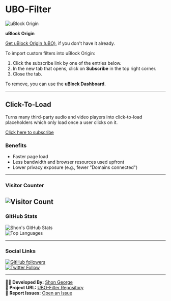 # UBO-Filter  
![uBlock Origin](https://img.shields.io/badge/uBlock%20Origin-v1.48.0-brightgreen?style=for-the-badge&logo=uBlock%20Origin)  

**uBlock Origin**

[Get uBlock Origin (uBO)](https://ublockorigin.com/), if you don't have it already.

To import custom filters into uBlock Origin:
1. Click the subscribe link by one of the entries below.  
2. In the new tab that opens, click on **Subscribe** in the top right corner.  
3. Close the tab.

To remove, you can use the **uBlock Dashboard**.

---

## **Click-To-Load**
Turns many third-party audio and video players into click-to-load placeholders which only load once a user clicks on it.

[Click here to subscribe](https://subscribe.adblockplus.org/?location=https://raw.githubusercontent.com/shon-1/UBO-Filter/main/Filter/YT-block.txt&title=YouTube%20Blocklist)

### **Benefits**
- Faster page load  
- Less bandwidth and browser resources used upfront  
- Lower privacy exposure (e.g., fewer "Domains connected")  

---

### **Visitor Counter**
![Visitor Count](https://hits.seeyoufarm.com/api/count/incr/badge.svg?url=https%3A%2F%2Fgithub.com%2Fshon-1%2FUBO-Filter&count_bg=%23FF5733&title_bg=%23000000&icon=fire.svg&icon_color=%23FFFFFF&title=🔥+Hot+Visitors&edge_flat=true)  
---

### **GitHub Stats**
![Shon's GitHub Stats](https://github-readme-stats.vercel.app/api?username=shon-1&show_icons=true&theme=radical)  
![Top Languages](https://github-readme-stats.vercel.app/api/top-langs/?username=shon-1&layout=compact&theme=tokyonight)

---

### **Social Links**
[![GitHub followers](https://img.shields.io/github/followers/shon-1?style=social)](https://github.com/shon-1)  
[![Twitter Follow](https://img.shields.io/twitter/follow/elonmusk?style=social)](https://twitter.com/elonmusk)

---

👨‍💻 **Developed By:** [Shon George](https://github.com/shon-1)  
🚀 **Project URL:** [UBO-Filter Repository](https://github.com/shon-1/UBO-Filter)  
📢 **Report Issues:** [Open an Issue](https://github.com/shon-1/UBO-Filter/issues)  
